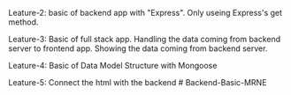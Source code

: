 Leature-2: basic of backend app with "Express". Only useing Express's get method.

Leature-3: Basic of full stack app. Handling the data coming from backend server to frontend app. Showing the data coming from backend server.

Leature-4: Basic of Data Model Structure with Mongoose

Leature-5: Connect the html with the backend #   B a c k e n d - B a s i c - M R N E  
 